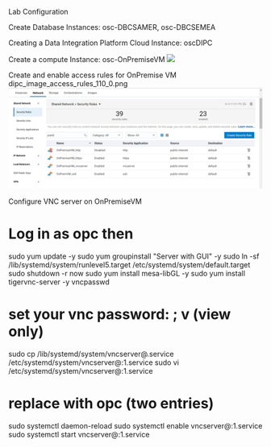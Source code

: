 Lab Configuration  

Create Database Instances: osc-DBCSAMER, osc-DBCSEMEA

Creating a Data Integration Platform Cloud Instance: oscDIPC

Create a compute Instance: osc-OnPremiseVM
![](images/Config/image100_0.png)


Create and enable access rules for OnPremise VM
dipc_image_access_rules_110_0.png
![](images/Config/dipc_image_access_rules_110_0.png)


Configure VNC server on OnPremiseVM
# Log in as opc then 
sudo yum update -y
sudo yum groupinstall "Server with GUI" -y
sudo ln -sf /lib/systemd/system/runlevel5.target /etc/systemd/system/default.target
sudo shutdown -r now
sudo yum install mesa-libGL -y
sudo yum install tigervnc-server -y
vncpasswd

# set your vnc password: <vncpwd>; <vncpwd>v (view only)
sudo cp /lib/systemd/system/vncserver@.service /etc/systemd/system/vncserver@\:1.service
sudo vi /etc/systemd/system/vncserver@\:1.service
# replace <user> with opc (two entries)
sudo systemctl daemon-reload
sudo systemctl enable vncserver@\:1.service
sudo systemctl start vncserver@\:1.service


